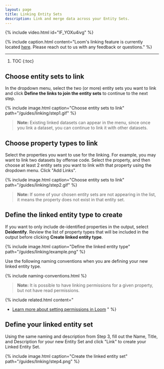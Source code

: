 ```yaml
---
layout: page
title: Linking Entity Sets
description: Link and merge data across your Entity Sets.
---
```


{% include video.html id="lF_YOXu4ivg" %}

{%
  include caption.html
  content="Loom's linking feature is currently located
  [here](https://thedataloom.com/gallery/#/link). Please
  reach out to us with any feedback or questions."
%}

<hr>

1. TOC
{:toc}

## Choose entity sets to link

In the dropdown menu, select the two (or more) entity sets you want to link and click **Define the links to join the entity sets** to continue to the next step.

{%
  include image.html
  caption="Choose entity sets to link"
  path="/guides/linking/step1.gif"
%}

> **Note:** Existing linked datasets can appear in the menu, since once you link a dataset, you can continue to link it with other datasets.

## Choose property types to link

Select the properties you want to use for the linking. For example, you may want to link two datasets by offense code. Select the property, and then choose at least 2 entity sets you want to link with that property using the dropdown menu. Click "Add Links".

{%
  include image.html
  caption="Choose entity sets to link"
  path="/guides/linking/step2.gif"
%}

> **Note:** If some of your chosen entity sets are not appearing in the list, it means the property does not exist in that entity set.

## Define the linked entity type to create

If you want to only include de-identified properties in the output, select **Deidentify**. Review the list of property types that will be included in the output before clicking **Create linked entity type**.

{%
  include image.html
  caption="Define the linked entity type"
  path="/guides/linking/example.png"
%}

Use the following naming conventions when you are defining your new linked entity type.

{% include naming-conventions.html %}

> **Note:** It is possible to have linking permissions for a given property, but not have read permissions.

{%
  include related.html
  content="
  * [Learn more about setting permissions in Loom](/guides/permissions/)
  "
%}

## Define your linked entity set

Using the same naming and description from Step 3, fill out the Name, Title, and Description for your new Entity Set and click "Link" to create your Linked Entity Set.

{%
  include image.html
  caption="Create the linked entity set"
  path="/guides/linking/step4.png"
%}
